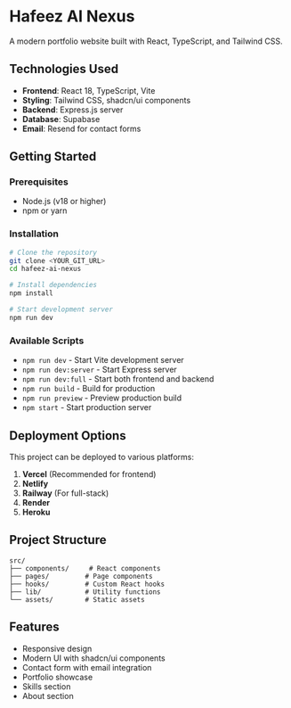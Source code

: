 # Hafeez AI Nexus

A modern portfolio website built with React, TypeScript, and Tailwind CSS.

## Technologies Used

- **Frontend**: React 18, TypeScript, Vite
- **Styling**: Tailwind CSS, shadcn/ui components
- **Backend**: Express.js server
- **Database**: Supabase
- **Email**: Resend for contact forms

## Getting Started

### Prerequisites
- Node.js (v18 or higher)
- npm or yarn

### Installation

```bash
# Clone the repository
git clone <YOUR_GIT_URL>
cd hafeez-ai-nexus

# Install dependencies
npm install

# Start development server
npm run dev
```

### Available Scripts

- `npm run dev` - Start Vite development server
- `npm run dev:server` - Start Express server
- `npm run dev:full` - Start both frontend and backend
- `npm run build` - Build for production
- `npm run preview` - Preview production build
- `npm start` - Start production server

## Deployment Options

This project can be deployed to various platforms:

1. **Vercel** (Recommended for frontend)
2. **Netlify**
3. **Railway** (For full-stack)
4. **Render**
5. **Heroku**

## Project Structure

```
src/
├── components/     # React components
├── pages/         # Page components
├── hooks/         # Custom React hooks
├── lib/           # Utility functions
└── assets/        # Static assets
```

## Features

- Responsive design
- Modern UI with shadcn/ui components
- Contact form with email integration
- Portfolio showcase
- Skills section
- About section
